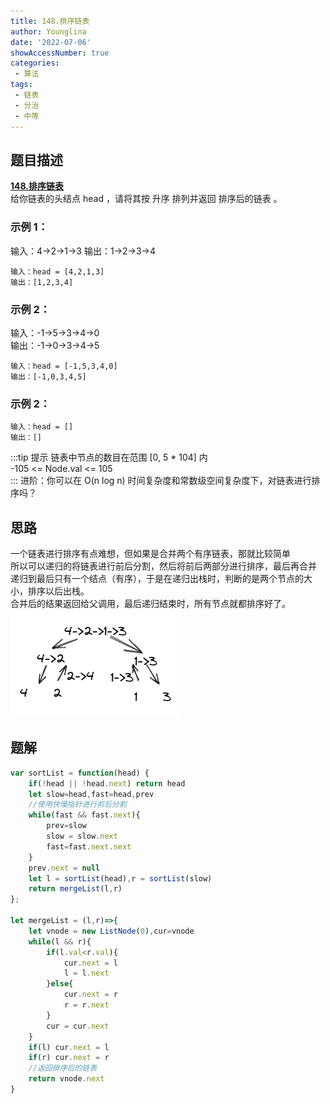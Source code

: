 ```yaml
---
title: 148.排序链表
author: Younglina
date: '2022-07-06'
showAccessNumber: true
categories:
 - 算法
tags:
 - 链表
 - 分治
 - 中等
---
```


## 题目描述
**[148.排序链表](https://leetcode.cn/problems/sort-list/)**   
给你链表的头结点 head ，请将其按 升序 排列并返回 排序后的链表 。  

### 示例 1：
输入：4->2->1->3
输出：1->2->3->4
```
输入：head = [4,2,1,3]  
输出：[1,2,3,4]  
```

### 示例 2：
输入：-1->5->3->4->0  
输出：-1->0->3->4->5  
```
输入：head = [-1,5,3,4,0]
输出：[-1,0,3,4,5]
```

### 示例 2：
```
输入：head = []  
输出：[]  
```

:::tip 提示
链表中节点的数目在范围 [0, 5 * 104] 内  
-105 <= Node.val <= 105  
:::
进阶：你可以在 O(n log n) 时间复杂度和常数级空间复杂度下，对链表进行排序吗？  

## 思路
一个链表进行排序有点难想，但如果是合并两个有序链表，那就比较简单  
所以可以递归的将链表进行前后分割，然后将前后两部分进行排序，最后再合并  
递归到最后只有一个结点（有序），于是在递归出栈时，判断的是两个节点的大小，排序以后出栈。  
合并后的结果返回给父调用，最后递归结束时，所有节点就都排序好了。  
![](https://raw.githubusercontent.com/Younglina/images/master/128.png)  

## 题解
```javascript
var sortList = function(head) {
    if(!head || !head.next) return head
    let slow=head,fast=head,prev
    //使用快慢指针进行前后分割
    while(fast && fast.next){
        prev=slow
        slow = slow.next
        fast=fast.next.next
    }
    prev.next = null
    let l = sortList(head),r = sortList(slow)
    return mergeList(l,r)
};

let mergeList = (l,r)=>{
    let vnode = new ListNode(0),cur=vnode
    while(l && r){
        if(l.val<r.val){
            cur.next = l
            l = l.next
        }else{
            cur.next = r
            r = r.next
        }
        cur = cur.next
    }
    if(l) cur.next = l
    if(r) cur.next = r
    //返回排序后的链表
    return vnode.next
}
```